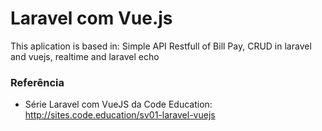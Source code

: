 <h1>Laravel com Vue.js</h1>

<p>This aplication is based in: Simple API Restfull of Bill Pay, CRUD in laravel and vuejs, realtime and laravel echo</p>





<h3>Referência</h3>

- Série Laravel com VueJS da Code Education: http://sites.code.education/sv01-laravel-vuejs 
